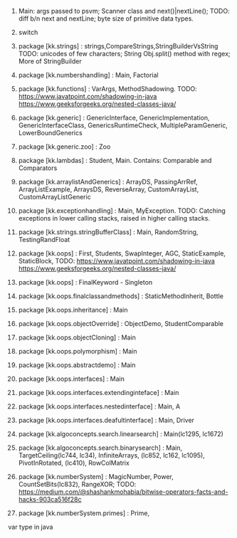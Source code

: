 1. Main: args passed to psvm; Scanner class and next()|nextLine(); TODO: diff b/n next and nextLine; byte size of primitive data types.

2. switch

3. package [kk.strings] : strings,CompareStrings,StringBuilderVsString TODO: unicodes of few characters; String Obj.split() method with regex; More of StringBuilder

4. package [kk.numbershandling] : Main, Factorial

5. package [kk.functions] : VarArgs, MethodShadowing. TODO: https://www.javatpoint.com/shadowing-in-java https://www.geeksforgeeks.org/nested-classes-java/

6. package [kk.generic] : GenericInterface, GenericImplementation, GenericInterfaceClass, GenericsRuntimeCheck, MultipleParamGeneric, LowerBoundGenerics

7. package [kk.generic.zoo] : Zoo

8. package [kk.lambdas] : Student, Main. Contains: Comparable and Comparators

9. package [kk.arraylistAndGenerics] : ArrayDS, PassingArrRef, ArrayListExample, ArraysDS, ReverseArray, CustomArrayList, CustomArrayListGeneric

10. package [kk.exceptionhandling] : Main, MyException. TODO: Catching exceptions in lower calling stacks, raised in higher calling stacks.

11. package [kk.strings.stringBufferClass] : Main, RandomString, TestingRandFloat

12. package [kk.oops] : First, Students, SwapInteger, AGC, StaticExample, StaticBlock, TODO: https://www.javatpoint.com/shadowing-in-java https://www.geeksforgeeks.org/nested-classes-java/

13. package [kk.oops] : FinalKeyword - Singleton

14. package [kk.oops.finalclassandmethods] : StaticMethodInherit, Bottle

15. package [kk.oops.inheritance] : Main

16. package [kk.oops.objectOverride] : ObjectDemo, StudentComparable

17. package [kk.oops.objectCloning] : Main

18. package [kk.oops.polymorphism] : Main

19. package [kk.oops.abstractdemo] : Main

20. package [kk.oops.interfaces] : Main

21. package [kk.oops.interfaces.extendinginteface] : Main

22. package [kk.oops.interfaces.nestedinterface] : Main, A

23. package [kk.oops.interfaces.deafultinterface] : Main, Driver

24. package [kk.algoconcepts.search.linearsearch] : Main(lc1295, lc1672)

25. package [kk.algoconcepts.search.binarysearch] : Main, TargetCeiling(lc744, lc34), InfiniteArrays, (lc852, lc162, lc1095), PivotInRotated, (lc410), RowColMatrix

26. package [kk.numberSystem] : MagicNumber, Power, CountSetBits(lc832), RangeXOR; TODO: https://medium.com/@shashankmohabia/bitwise-operators-facts-and-hacks-903ca516f28c

27. package [kk.numberSystem.primes] : Prime,

var type in java
